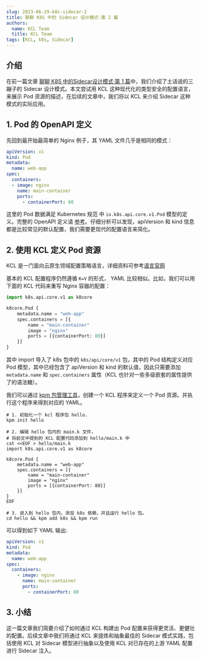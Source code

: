 ```yaml
---
slug: 2023-06-29-k8s-sidecar-2
title: 聊聊 K8S 中的 Sidecar 设计模式·第 2 篇
authors:
  name: KCL Team
  title: KCL Team
tags: [KCL, k8s, Sidecar]
---
```


## 介绍

在前一篇文章 [聊聊 K8S 中的Sidecar设计模式·第 1 篇](/blog/2023-06-05-k8s-sidecar-1/)中，我们介绍了土话说的三蹦子的 Sidecar 设计模式。本文尝试用 KCL 这种现代化的类型安全的配置语言，来展示 Pod 资源的描述，在后续的文章中，我们将以 KCL 来介绍 Sidecar 这种模式的实际应用。

## 1. Pod 的 OpenAPI 定义

先回到最开始最简单的 Nginx 例子，其 YAML 文件几乎是相同的模式：

```yaml
apiVersion: v1
kind: Pod
metadata:
  name: web-app
spec:
  containers:
  - image: nginx
    name: main-container
    ports:
      - containerPort: 80
```

这里的 Pod 数据满足 Kubernetes 规范 中 `io.k8s.api.core.v1.Pod` 模型的定义。完整的 OpenAPI 定义请 [参考](https://github.com/kubernetes/kubernetes/tree/master/api/openapi-spec)。仔细分析可以发现，apiVersion 和 kind 信息都是比较常见的默认配置，我们需要更现代的配置语言来简化。

## 2. 使用 KCL 定义 Pod 资源

KCL 是一门面向云原生领域配置策略语言，详细资料可参考[语言官网](https://kcl-lang.io)

基本的 KCL 配置程序仍然遵循 `K=V` 的形式， YAML 比较相似。比如，我们可以用下面的 KCL 代码来重写 Nginx 容器的配置：

```python
import k8s.api.core.v1 as k8core

k8core.Pod {
    metadata.name = "web-app"
    spec.containers = [{
        name = "main-container"
        image = "nginx"
        ports = [{containerPort: 80}]
    }]
}
```

其中 import 导入了 k8s 包中的 `k8s/api/core/v1` 包，其中的 Pod 结构定义对应 Pod 模型，其中已经包含了 apiVersion 和 kind 的默认值，因此只需要添加 `metadata.name` 和 `spec.containers` 属性（KCL 也针对一些多级嵌套的属性提供了的语法糖）。

我们可以通过 [kpm 包管理工具](https://kcl-lang.io/docs/user_docs/guides/package-management/installation)，创建一个 KCL 程序来定义一个 Pod 资源。并执行这个程序来得到对应的 YAML。

```shell
# 1. 初始化一个 kcl 程序包 hello.
kpm init hello

# 2. 编辑 hello 包内的 main.k 文件，
# 将前文中提到的 KCL 配置代码添加到 hello/main.k 中
cat <<EOF > hello/main.k
import k8s.api.core.v1 as k8core

k8core.Pod {
    metadata.name = "web-app"
    spec.containers = [{
        name = "main-container"
        image = "nginx"
        ports = [{containerPort: 80}]
    }]
}
EOF

# 3. 进入到 hello 包内，添加 k8s 依赖，并且运行 hello 包。
cd hello && kpm add k8s && kpm run
```

可以得到如下 YAML 输出:

```yaml
apiVersion: v1
kind: Pod
metadata:
  name: web-app
spec:
  containers:
    - image: nginx
      name: main-container
      ports:
        - containerPort: 80
```

## 3. 小结

这一篇文章我们简要介绍了如何通过 KCL 构建出 Pod 配置来获得更灵活、更健壮的配置。后续文章中我们将通过 KCL 来提炼和抽象最佳的 Sidecar 模式实践，包括使用 KCL 对 Sidecar 模型进行抽象以及使用 KCL 对已存在的上游 YAML 配置进行 Sidecar 注入。
